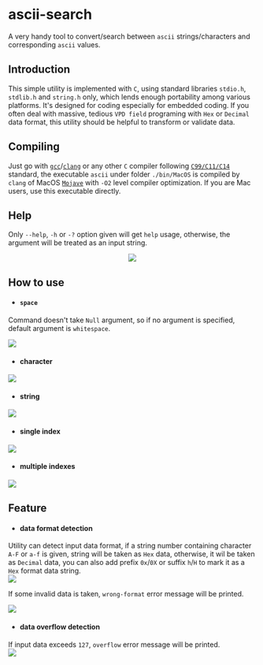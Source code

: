 # ascii-search
  A very handy tool to convert/search between `ascii` strings/characters and corresponding `ascii` values.

## Introduction  

  This simple utility is implemented with `C`, using standard libraries `stdio.h`, `stdlib.h` and `string.h` only, which lends enough portability among various platforms. It's designed for coding especially for embedded coding. If you often deal with massive, tedious `VPD field` programing with `Hex` or `Decimal` data format, this utility should be helpful to transform or validate data.

## Compiling  

  Just go with [`gcc`](https://gcc.gnu.org/)/[`clang`](https://clang.llvm.org/) or any other `C` compiler following [`C99/C11/C14`](https://en.wikipedia.org/wiki/C99) standard, the executable `ascii` under folder `./bin/MacOS` is compiled by `clang` of MacOS [`Mojave`](https://www.apple.com/macos/mojave/) with `-O2` level compiler optimization. If you are Mac users, use this executable directly.   
  
## Help  

  Only `--help`, `-h` or `-?` option given will get `help` usage, otherwise, the argument will be treated as an input string.  
<p align="center">
<img src="https://github.com/mingsxs/ascii_search/blob/master/screenshot/help.png" />
</p>

## How to use 
- #### `space`  
Command doesn't take `Null` argument, so if no argument is specified, default argument is `whitespace`.  
   
<img src="https://github.com/mingsxs/ascii_search/blob/master/screenshot/help-space.gif" />

- #### character
<img src="https://github.com/mingsxs/ascii_search/blob/master/screenshot/help-single-char.gif" />

- #### string   
<img src="https://github.com/mingsxs/ascii_search/blob/master/screenshot/help-string.gif" />  

- #### single index   
<img src="https://github.com/mingsxs/ascii_search/blob/master/screenshot/help-single-index.gif" />

- #### multiple indexes  
<img src="https://github.com/mingsxs/ascii_search/blob/master/screenshot/help-indexes.gif" />  
  
## Feature  
- #### data format detection 
Utility can detect input data format, if a string number containing character `A-F` or `a-f` is given, string will be taken as `Hex` data, otherwise, it wil be taken as `Decimal` data, you can also add prefix `0x`/`0X` or suffix `h`/`H` to mark it as a `Hex` format data string.   
<img src="https://github.com/mingsxs/ascii_search/blob/master/screenshot/format-detect.gif" />   
    
If some invalid data is taken, `wrong-format` error message will be printed.   
   
<img src="https://github.com/mingsxs/ascii_search/blob/master/screenshot/wrong-format-detect.gif" /> 
   
- #### data overflow detection  
If input data exceeds `127`, `overflow` error message will be printed.   
<img src="https://github.com/mingsxs/ascii_search/blob/master/screenshot/overflow-detect.gif" />   
